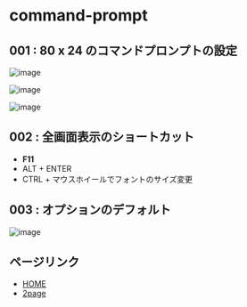 # command-prompt

## 001 : 80 x 24 のコマンドプロンプトの設定
![image](https://user-images.githubusercontent.com/1501327/153741245-8efd3769-a8a7-4e1e-91f1-164e8d84d29c.png)

![image](https://user-images.githubusercontent.com/1501327/153741597-d8407498-5d4f-421e-9f44-a19543bfd835.png)

![image](https://user-images.githubusercontent.com/1501327/153741727-37baa8d8-cf44-42de-8d2f-c8291aaf26af.png)

## 002 : 全画面表示のショートカット
- **F11**
- ALT + ENTER
- CTRL + マウスホイールでフォントのサイズ変更

## 003 : オプションのデフォルト
![image](https://user-images.githubusercontent.com/1501327/153742032-5d629aa8-a463-49f1-adc5-6c0702482c9f.png)

## ページリンク
- [HOME](https://winofsql.github.io/command-prompt/)
- [2page](https://winofsql.github.io/command-prompt/second.html)
